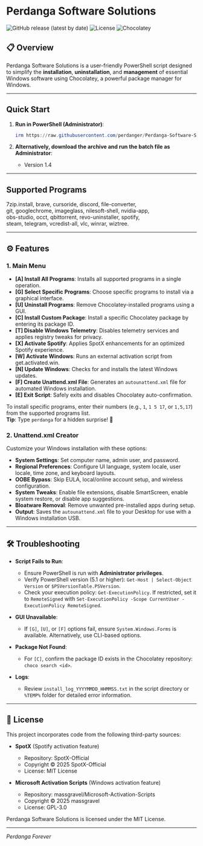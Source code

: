 # Perdanga Software Solutions

![GitHub release (latest by date)](https://img.shields.io/github/v/release/perdanger/Perdanga-Software-Solutions?color=blue)
![License](https://img.shields.io/github/license/perdanger/Perdanga-Software-Solutions?color=green)
![Chocolatey](https://img.shields.io/badge/Powered%20by-Chocolatey-brown)

## 📋 Overview

Perdanga Software Solutions is a user-friendly PowerShell script designed to simplify the **installation**, **uninstallation**, and **management** of essential Windows software using Chocolatey, a powerful package manager for Windows.

---

## Quick Start

1. **Run in PowerShell (Administrator)**:

   ```powershell
   irm https://raw.githubusercontent.com/perdanger/Perdanga-Software-Solutions/main/PerdangaLoader.ps1 | iex
   ```

2. **Alternatively, download the archive and run the batch file as Administrator**:

   - Version 1.4

---

## Supported Programs
 
7zip.install, brave, cursoride, discord, file-converter,  
git, googlechrome, imageglass, nilesoft-shell, nvidia-app,  
obs-studio, occt, qbittorrent, revo-uninstaller, spotify,  
steam, telegram, vcredist-all, vlc, winrar, wiztree.

---

## ⚙️ Features

### 1. Main Menu

- **\[A\] Install All Programs**: Installs all supported programs in a single operation.
- **\[G\] Select Specific Programs**: Choose specific programs to install via a graphical interface.
- **\[U\] Uninstall Programs**: Remove Chocolatey-installed programs using a GUI.
- **\[C\] Install Custom Package**: Install a specific Chocolatey package by entering its package ID.
- **\[T\] Disable Windows Telemetry**: Disables telemetry services and applies registry tweaks for privacy.
- **\[X\] Activate Spotify**: Applies SpotX enhancements for an optimized Spotify experience.
- **\[W\] Activate Windows**: Runs an external activation script from get.activated.win.
- **\[N\] Update Windows**: Checks for and installs the latest Windows updates.
- **\[F\] Create Unattend.xml File**: Generates an `autounattend.xml` file for automated Windows installation.
- **\[E\] Exit Script**: Safely exits and disables Chocolatey auto-confirmation.

To install specific programs, enter their numbers (e.g., `1`, `1 5 17`, or `1,5,17`) from the supported programs list.\
**Tip**: Type `perdanga` for a hidden surprise! 🧀

### 2. Unattend.xml Creator

Customize your Windows installation with these options:

- **System Settings**: Set computer name, admin user, and password.
- **Regional Preferences**: Configure UI language, system locale, user locale, time zone, and keyboard layouts.
- **OOBE Bypass**: Skip EULA, local/online account setup, and wireless configuration.
- **System Tweaks**: Enable file extensions, disable SmartScreen, enable system restore, or disable app suggestions.
- **Bloatware Removal**: Remove unwanted pre-installed apps during setup.
- **Output**: Saves the `autounattend.xml` file to your Desktop for use with a Windows installation USB.

---

## 🛠️ Troubleshooting

- **Script Fails to Run**:

  - Ensure PowerShell is run with **Administrator privileges**.
  - Verify PowerShell version (5.1 or higher): `Get-Host | Select-Object Version` or `$PSVersionTable.PSVersion`.
  - Check your execution policy: `Get-ExecutionPolicy`. If restricted, set it to `RemoteSigned` with `Set-ExecutionPolicy -Scope CurrentUser -ExecutionPolicy RemoteSigned`.

- **GUI Unavailable**:

  - If `[G]`, `[U]`, or `[F]` options fail, ensure `System.Windows.Forms` is available. Alternatively, use CLI-based options.

- **Package Not Found**:

  - For `[C]`, confirm the package ID exists in the Chocolatey repository: `choco search <id>`.

- **Logs**:

  - Review `install_log_YYYYMMDD_HHMMSS.txt` in the script directory or `%TEMP%` folder for detailed error information.

---

## 📜 License

This project incorporates code from the following third-party sources:

- **SpotX** (Spotify activation feature)

  - Repository: SpotX-Official
  - Copyright © 2025 SpotX-Official
  - License: MIT License

- **Microsoft Activation Scripts** (Windows activation feature)

  - Repository: massgravel/Microsoft-Activation-Scripts
  - Copyright © 2025 massgravel
  - License: GPL-3.0

Perdanga Software Solutions is licensed under the MIT License.

---

*Perdanga Forever*
